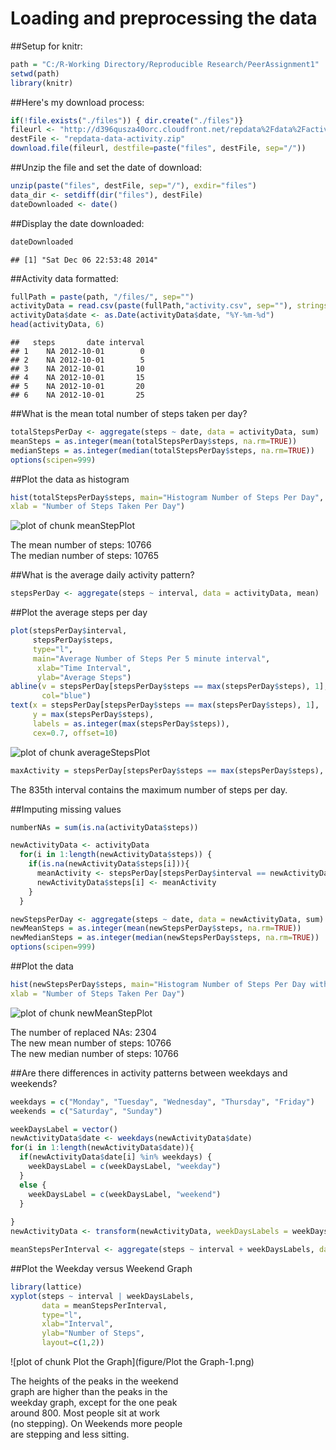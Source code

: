 Loading and preprocessing the data
===================================
##Setup for knitr:  


```r
path = "C:/R-Working Directory/Reproducible Research/PeerAssignment1"
setwd(path)
library(knitr)
```

##Here's my download process:  


```r
if(!file.exists("./files")) { dir.create("./files")}
fileurl <- "http://d396qusza40orc.cloudfront.net/repdata%2Fdata%2Factivity.zip"
destFile <- "repdata-data-activity.zip"
download.file(fileurl, destfile=paste("files", destFile, sep="/"))
```

##Unzip the file and set the date of download:  

```r
unzip(paste("files", destFile, sep="/"), exdir="files")
data_dir <- setdiff(dir("files"), destFile)
dateDownloaded <- date()
```

##Display the date downloaded: 

```r
dateDownloaded
```

```
## [1] "Sat Dec 06 22:53:48 2014"
```

##Activity data formatted:  

```r
fullPath = paste(path, "/files/", sep="")
activityData = read.csv(paste(fullPath,"activity.csv", sep=""), stringsAsFactors=F)
activityData$date <- as.Date(activityData$date, "%Y-%m-%d")
head(activityData, 6)
```

```
##   steps       date interval
## 1    NA 2012-10-01        0
## 2    NA 2012-10-01        5
## 3    NA 2012-10-01       10
## 4    NA 2012-10-01       15
## 5    NA 2012-10-01       20
## 6    NA 2012-10-01       25
```
##What is the mean total number of steps taken per day?


```r
totalStepsPerDay <- aggregate(steps ~ date, data = activityData, sum)
meanSteps = as.integer(mean(totalStepsPerDay$steps, na.rm=TRUE))
medianSteps = as.integer(median(totalStepsPerDay$steps, na.rm=TRUE))
options(scipen=999)
```
##Plot the data as histogram

```r
hist(totalStepsPerDay$steps, main="Histogram Number of Steps Per Day", 
xlab = "Number of Steps Taken Per Day")
```

![plot of chunk meanStepPlot](figure/meanStepPlot-1.png) 

The mean number of steps: 10766  
The median number of steps: 10765  

##What is the average daily activity pattern?  

```r
stepsPerDay <- aggregate(steps ~ interval, data = activityData, mean)
```
##Plot the average steps per day

```r
plot(stepsPerDay$interval, 
     stepsPerDay$steps, 
     type="l",
     main="Average Number of Steps Per 5 minute interval",
      xlab="Time Interval", 
      ylab="Average Steps")
abline(v = stepsPerDay[stepsPerDay$steps == max(stepsPerDay$steps), 1],
       col="blue")
text(x = stepsPerDay[stepsPerDay$steps == max(stepsPerDay$steps), 1], 
     y = max(stepsPerDay$steps),
     labels = as.integer(max(stepsPerDay$steps)),
     cex=0.7, offset=10)
```

![plot of chunk averageStepsPlot](figure/averageStepsPlot-1.png) 

```r
maxActivity = stepsPerDay[stepsPerDay$steps == max(stepsPerDay$steps), 1]
```

The 835th interval contains the maximum number of steps per day.  

##Imputing missing values  

```r
numberNAs = sum(is.na(activityData$steps))
```

```r
newActivityData <- activityData
  for(i in 1:length(newActivityData$steps)) {
    if(is.na(newActivityData$steps[i])){
      meanActivity <- stepsPerDay[stepsPerDay$interval == newActivityData$interval[i], 2]
      newActivityData$steps[i] <- meanActivity
    }
  }
```

```r
newStepsPerDay <- aggregate(steps ~ date, data = newActivityData, sum)
newMeanSteps = as.integer(mean(newStepsPerDay$steps, na.rm=TRUE))
newMedianSteps = as.integer(median(newStepsPerDay$steps, na.rm=TRUE))
options(scipen=999)
```

##Plot the data

```r
hist(newStepsPerDay$steps, main="Histogram Number of Steps Per Day with replaced NAs", 
xlab = "Number of Steps Taken Per Day")
```

![plot of chunk newMeanStepPlot](figure/newMeanStepPlot-1.png) 

The number of replaced NAs: 2304      
The new mean number of steps: 10766    
The new median number of steps: 10766  

##Are there differences in activity patterns between weekdays and weekends?

```r
weekdays = c("Monday", "Tuesday", "Wednesday", "Thursday", "Friday")
weekends = c("Saturday", "Sunday")
```

```r
weekDaysLabel = vector()
newActivityData$date <- weekdays(newActivityData$date)
for(i in 1:length(newActivityData$date)){
  if(newActivityData$date[i] %in% weekdays) {
    weekDaysLabel = c(weekDaysLabel, "weekday") 
  }
  else {  
    weekDaysLabel = c(weekDaysLabel, "weekend")  
  }
  
}
newActivityData <- transform(newActivityData, weekDaysLabels = weekDaysLabel)
```

```r
meanStepsPerInterval <- aggregate(steps ~ interval + weekDaysLabels, data = newActivityData, mean)
```
##Plot the Weekday versus Weekend Graph

```r
library(lattice)
xyplot(steps ~ interval | weekDaysLabels,
       data = meanStepsPerInterval,
       type="l",
       xlab="Interval",
       ylab="Number of Steps",
       layout=c(1,2))
```

![plot of chunk Plot the Graph](figure/Plot the Graph-1.png) 
  
The heights of the peaks in the weekend  
graph are higher than the peaks in the   
weekday graph, except  for the one peak   
around 800. Most people sit at work  
(no stepping). On Weekends more people   
are stepping and less sitting.  








